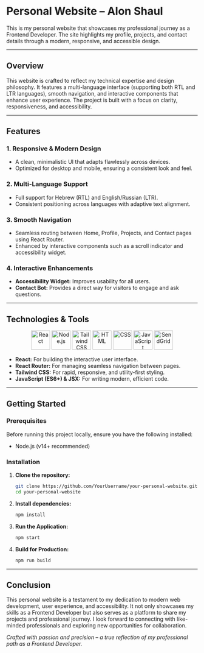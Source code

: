 # Personal Website – Alon Shaul

This is my personal website that showcases my professional journey as a Frontend Developer. The site highlights my profile, projects, and contact details through a modern, responsive, and accessible design.

---

## Overview

This website is crafted to reflect my technical expertise and design philosophy. It features a multi-language interface (supporting both RTL and LTR languages), smooth navigation, and interactive components that enhance user experience. The project is built with a focus on clarity, responsiveness, and accessibility.

---

## Features

### 1. **Responsive & Modern Design**
   - A clean, minimalistic UI that adapts flawlessly across devices.
   - Optimized for desktop and mobile, ensuring a consistent look and feel.

### 2. **Multi-Language Support**
   - Full support for Hebrew (RTL) and English/Russian (LTR).
   - Consistent positioning across languages with adaptive text alignment.

### 3. **Smooth Navigation**
   - Seamless routing between Home, Profile, Projects, and Contact pages using React Router.
   - Enhanced by interactive components such as a scroll indicator and accessibility widget.

### 4. **Interactive Enhancements**
   - **Accessibility Widget:** Improves usability for all users.
   - **Contact Bot:** Provides a direct way for visitors to engage and ask questions.

---

## Technologies & Tools

<div align="center">
  <img src="https://img.icons8.com/color/48/000000/react-native.png" alt="React" width="50px"/>
  <img src="https://img.icons8.com/color/48/000000/nodejs.png" alt="Node.js" width="50px"/>
  <img src="https://img.icons8.com/color/48/000000/tailwindcss.png" alt="Tailwind CSS" width="50px"/>
  <img src="https://img.icons8.com/color/48/000000/html-5--v1.png" alt="HTML" width="50px"/>
  <img src="https://img.icons8.com/color/48/000000/css3.png" alt="CSS" width="50px"/>
  <img src="https://img.icons8.com/color/48/000000/javascript--v1.png" alt="JavaScript" width="50px"/>
  <img src="https://upload.wikimedia.org/wikipedia/commons/thumb/b/b6/SendGrid_2016_Logo.png/1200px-SendGrid_2016_Logo.png" alt="SendGrid" width="50px"/>
</div>


- **React:** For building the interactive user interface.
- **React Router:** For managing seamless navigation between pages.
- **Tailwind CSS:** For rapid, responsive, and utility-first styling.
- **JavaScript (ES6+) & JSX:** For writing modern, efficient code.

---

## Getting Started

### Prerequisites
Before running this project locally, ensure you have the following installed:
- Node.js (v14+ recommended)

### Installation
1. **Clone the repository:**
   ```bash
   git clone https://github.com/YourUsername/your-personal-website.git
   cd your-personal-website

2. **Install dependencies:**
   ```bash
   npm install
   ```

3. **Run the Application:**
   ```bash
   npm start
   ```

4. **Build for Production:**
   ```bash
   npm run build
   ```

---

## Conclusion

This personal website is a testament to my dedication to modern web development, user experience, and accessibility. It not only showcases my skills as a Frontend Developer but also serves as a platform to share my projects and professional journey. I look forward to connecting with like-minded professionals and exploring new opportunities for collaboration.

*Crafted with passion and precision – a true reflection of my professional path as a Frontend Developer.*
